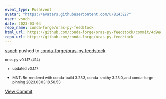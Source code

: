 ```yaml
---
event_type: PushEvent
avatar: "https://avatars.githubusercontent.com/u/814322?"
user: vsoch
date: 2023-03-04
repo_name: conda-forge/oras-py-feedstock
html_url: https://github.com/conda-forge/oras-py-feedstock/commit/4d9edd6e21e99dac18249e4d662839225894055f
repo_url: https://github.com/conda-forge/oras-py-feedstock
---
```


<a href='https://github.com/vsoch' target='_blank'>vsoch</a> pushed to <a href='https://github.com/conda-forge/oras-py-feedstock' target='_blank'>conda-forge/oras-py-feedstock</a>

<small>oras-py v0.1.17 (#14)

* updated v0.1.17

* MNT: Re-rendered with conda-build 3.23.3, conda-smithy 3.23.0, and conda-forge-pinning 2023.03.03.18.50.53</small>

<a href='https://github.com/conda-forge/oras-py-feedstock/commit/4d9edd6e21e99dac18249e4d662839225894055f' target='_blank'>View Commit</a>